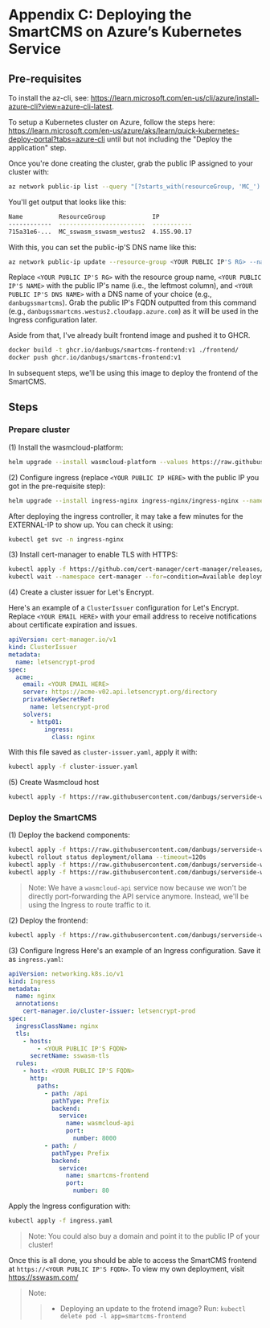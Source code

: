 # Appendix C: Deploying the SmartCMS on Azure’s Kubernetes Service

## Pre-requisites

To install the az-cli, see: https://learn.microsoft.com/en-us/cli/azure/install-azure-cli?view=azure-cli-latest.

To setup a Kubernetes cluster on Azure, follow the steps here: https://learn.microsoft.com/en-us/azure/aks/learn/quick-kubernetes-deploy-portal?tabs=azure-cli until but not including the "Deploy the application" step.

Once you're done creating the cluster, grab the public IP assigned to your cluster with:
```sh
az network public-ip list --query "[?starts_with(resourceGroup, 'MC_') && ipAddress!=null].{Name:name, ResourceGroup:resourceGroup, IP:ipAddress}" -o table
```

You'll get output that looks like this:
```sh
Name          ResourceGroup             IP
------------  ------------------------  -----------
715a31e6-...  MC_sswasm_sswasm_westus2  4.155.90.17
```

With this, you can set the public-ip'S DNS name like this:
```sh
az network public-ip update --resource-group <YOUR PUBLIC IP'S RG> --name <YOUR PUBLIC IP'S NAME> --dns-name <YOUR PUBLIC IP'S DNS NAME> --query "dnsSettings.fqdn"
```

Replace `<YOUR PUBLIC IP'S RG>` with the resource group name, `<YOUR PUBLIC IP'S NAME>` with the public IP's name (i.e., the leftmost column), and `<YOUR PUBLIC IP'S DNS NAME>` with a DNS name of your choice (e.g., `danbugssmartcms`). Grab the public IP's FQDN outputted from this command (e.g., `danbugssmartcms.westus2.cloudapp.azure.com`) as it will be used in the Ingress configuration later.

Aside from that, I've already built frontend image and pushed it to GHCR.
```sh
docker build -t ghcr.io/danbugs/smartcms-frontend:v1 ./frontend/
docker push ghcr.io/danbugs/smartcms-frontend:v1
```

In subsequent steps, we'll be using this image to deploy the frontend of the SmartCMS.

## Steps

### Prepare cluster

(1) Install the wasmcloud-platform:
```sh
helm upgrade --install wasmcloud-platform --values https://raw.githubusercontent.com/wasmCloud/wasmcloud/main/charts/wasmcloud-platform/values.yaml oci://ghcr.io/wasmcloud/charts/wasmcloud-platform:0.1.2 --dependency-update
```

(2) Configure ingress (replace `<YOUR PUBLIC IP HERE>` with the public IP you got in the pre-requisite step):
```sh
helm upgrade --install ingress-nginx ingress-nginx/ingress-nginx --namespace ingress-nginx --create-namespace --set controller.replicaCount=2 --set controller.nodeSelector."kubernetes\.io/os"=linux --set defaultBackend.nodeSelector."kubernetes\.io/os"=linux --set controller.service.externalTrafficPolicy=Local --set controller.service.loadBalancerIP="<YOUR PUBLIC IP HERE>"
```

After deploying the ingress controller, it may take a few minutes for the EXTERNAL-IP to show up. You can check it using:
```sh
kubectl get svc -n ingress-nginx
```

(3) Install cert-manager to enable TLS with HTTPS:
```sh
kubectl apply -f https://github.com/cert-manager/cert-manager/releases/latest/download/cert-manager.yaml
kubectl wait --namespace cert-manager --for=condition=Available deployment/cert-manager --timeout=120s

```

(4) Create a cluster issuer for Let's Encrypt.

Here's an example of a `ClusterIssuer` configuration for Let's Encrypt. Replace `<YOUR EMAIL HERE>` with your email address to receive notifications about certificate expiration and issues.
```yaml
apiVersion: cert-manager.io/v1
kind: ClusterIssuer
metadata:
  name: letsencrypt-prod
spec:
  acme:
    email: <YOUR EMAIL HERE>
    server: https://acme-v02.api.letsencrypt.org/directory
    privateKeySecretRef:
      name: letsencrypt-prod
    solvers:
      - http01:
          ingress:
            class: nginx
```

With this file saved as `cluster-issuer.yaml`, apply it with:
```sh
kubectl apply -f cluster-issuer.yaml
```

(5) Create Wasmcloud host
```sh
kubectl apply -f https://raw.githubusercontent.com/danbugs/serverside-wasm-book-code/refs/heads/main/app_c/backend/wasmcloud-host.yaml
```

### Deploy the SmartCMS

(1) Deploy the backend components:
```sh
kubectl apply -f https://raw.githubusercontent.com/danbugs/serverside-wasm-book-code/refs/heads/main/app_c/backend/ollama.yaml
kubectl rollout status deployment/ollama --timeout=120s
kubectl apply -f https://raw.githubusercontent.com/danbugs/serverside-wasm-book-code/refs/heads/main/app_c/backend/wadm.yaml
kubectl apply -f https://raw.githubusercontent.com/danbugs/serverside-wasm-book-code/refs/heads/main/app_c/backend/wasmcloud-api.yaml
```

> Note: We have a `wasmcloud-api` service now because we won't be directly port-forwarding the API service anymore. Instead, we'll be using the Ingress to route traffic to it.

(2) Deploy the frontend:
```sh
kubectl apply -f https://raw.githubusercontent.com/danbugs/serverside-wasm-book-code/refs/heads/main/app_c/frontend/frontend.yaml
```

(3) Configure Ingress
Here's an example of an Ingress configuration. Save it as `ingress.yaml`:
```yaml
apiVersion: networking.k8s.io/v1
kind: Ingress
metadata:
  name: nginx
  annotations:
    cert-manager.io/cluster-issuer: letsencrypt-prod
spec:
  ingressClassName: nginx
  tls:
    - hosts:
        - <YOUR PUBLIC IP'S FQDN>
      secretName: sswasm-tls  
  rules:
    - host: <YOUR PUBLIC IP'S FQDN>
      http:
        paths:
          - path: /api
            pathType: Prefix
            backend:
              service:
                name: wasmcloud-api
                port:
                  number: 8000
          - path: /
            pathType: Prefix
            backend:
              service:
                name: smartcms-frontend
                port:
                  number: 80
```

Apply the Ingress configuration with:
```sh
kubectl apply -f ingress.yaml
```

> Note: You could also buy a domain and point it to the public IP of your cluster!

Once this is all done, you should be able to access the SmartCMS frontend at `https://<YOUR PUBLIC IP'S FQDN>`. To view my own deployment, visit https://sswasm.com/

> Note: 
>> - Deploying an update to the frotend image? Run: `kubectl delete pod -l app=smartcms-frontend`